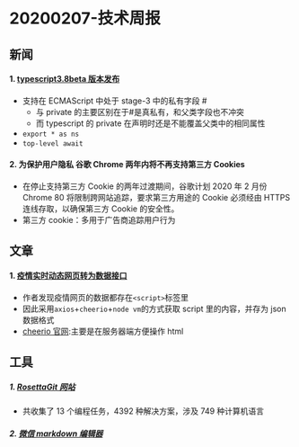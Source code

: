 # 20200207-技术周报

## 新闻

#### 1. [typescript3.8beta 版本发布](https://juejin.im/post/5e1c62a3f265da3e152d1e91)

- 支持在 ECMAScript 中处于 stage-3 中的私有字段 #
  - 与 private 的主要区别在于#是真私有，和父类字段也不冲突
  - 而 typescript 的 private 在声明时还是不能覆盖父类中的相同属性
- `export * as ns`
- `top-level await`

#### 2. 为保护用户隐私 谷歌 Chrome 两年内将不再支持第三方 Cookies

- 在停止支持第三方 Cookie 的两年过渡期间，谷歌计划 2020 年 2 月份 Chrome 80 将限制跨网站追踪，要求第三方用途的 Cookie 必须经由 HTTPS 连线存取，以确保第三方 Cookie 的安全性。
- 第三方 cookie：多用于广告商追踪用户行为

## 文章

#### 1. [疫情实时动态网页转为数据接口](https://juejin.im/post/5e2c6a6e51882526b757cf2e#heading-1)

- 作者发现疫情网页的数据都存在`<script>`标签里
- 因此采用`axios`+`cheerio`+`node vm`的方式获取 script 里的内容，并存为 json 数据格式
- [cheerio 官网](https://cheerio.js.org/):主要是在服务器端方便操作 html

## 工具

##### 1. [RosettaGit 网站](https://rosettagit.org/)

- 共收集了 13 个编程任务，4392 种解决方案，涉及 749 种计算机语言

##### 2. [**微信 markdown 编辑器**](https://github.com/doocs/md)
